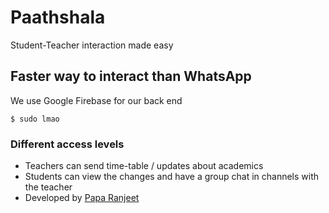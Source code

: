# Paathshala
Student-Teacher interaction made easy

## Faster way to interact than WhatsApp
We use Google Firebase for our back end

```
$ sudo lmao
```

### Different access levels
* Teachers can send time-table / updates about academics
* Students can view the changes and have a group chat in channels with the teacher
* Developed by [Papa Ranjeet](https://ritwij.me)
